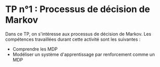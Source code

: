 # TP n°1 : Processus de décision de Markov

Dans ce TP, on s'intéresse aux processus de décision de Markov. Les compétences travaillées durant cette activité sont les suivantes :

- Comprendre les MDP
- Modéliser un système d'apprentissage par renforcement comme un MDP

##
